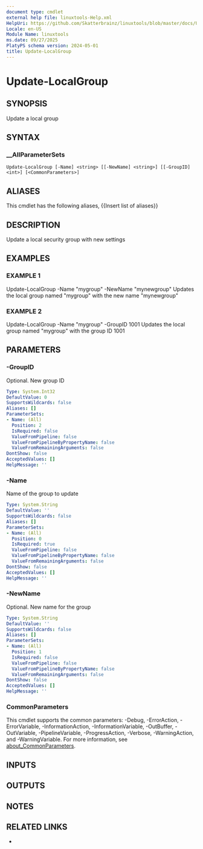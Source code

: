 ```yaml
---
document type: cmdlet
external help file: linuxtools-Help.xml
HelpUri: https://github.com/Skatterbrainz/linuxtools/blob/master/docs/Update-LocalGroup.md
Locale: en-US
Module Name: linuxtools
ms.date: 09/27/2025
PlatyPS schema version: 2024-05-01
title: Update-LocalGroup
---
```


# Update-LocalGroup

## SYNOPSIS

Update a local group

## SYNTAX

### __AllParameterSets

```
Update-LocalGroup [-Name] <string> [[-NewName] <string>] [[-GroupID] <int>] [<CommonParameters>]
```

## ALIASES

This cmdlet has the following aliases,
  {{Insert list of aliases}}

## DESCRIPTION

Update a local security group with new settings

## EXAMPLES

### EXAMPLE 1

Update-LocalGroup -Name "mygroup" -NewName "mynewgroup"
Updates the local group named "mygroup" with the new name "mynewgroup"

### EXAMPLE 2

Update-LocalGroup -Name "mygroup" -GroupID 1001
Updates the local group named "mygroup" with the group ID 1001

## PARAMETERS

### -GroupID

Optional.
New group ID

```yaml
Type: System.Int32
DefaultValue: 0
SupportsWildcards: false
Aliases: []
ParameterSets:
- Name: (All)
  Position: 2
  IsRequired: false
  ValueFromPipeline: false
  ValueFromPipelineByPropertyName: false
  ValueFromRemainingArguments: false
DontShow: false
AcceptedValues: []
HelpMessage: ''
```

### -Name

Name of the group to update

```yaml
Type: System.String
DefaultValue: ''
SupportsWildcards: false
Aliases: []
ParameterSets:
- Name: (All)
  Position: 0
  IsRequired: true
  ValueFromPipeline: false
  ValueFromPipelineByPropertyName: false
  ValueFromRemainingArguments: false
DontShow: false
AcceptedValues: []
HelpMessage: ''
```

### -NewName

Optional.
New name for the group

```yaml
Type: System.String
DefaultValue: ''
SupportsWildcards: false
Aliases: []
ParameterSets:
- Name: (All)
  Position: 1
  IsRequired: false
  ValueFromPipeline: false
  ValueFromPipelineByPropertyName: false
  ValueFromRemainingArguments: false
DontShow: false
AcceptedValues: []
HelpMessage: ''
```

### CommonParameters

This cmdlet supports the common parameters: -Debug, -ErrorAction, -ErrorVariable,
-InformationAction, -InformationVariable, -OutBuffer, -OutVariable, -PipelineVariable,
-ProgressAction, -Verbose, -WarningAction, and -WarningVariable. For more information, see
[about_CommonParameters](https://go.microsoft.com/fwlink/?LinkID=113216).

## INPUTS

## OUTPUTS

## NOTES

## RELATED LINKS

- [](https://github.com/Skatterbrainz/linuxtools/blob/master/docs/Update-LocalGroup.md)
